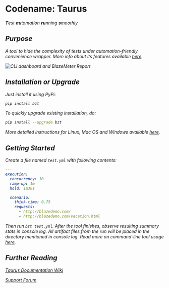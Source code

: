 # Codename: Taurus

<i><b>T</b>est <b>au</b>tomation <b>ru</b>nning <b>s</b>moothly

## Purpose
A tool to hide the complexity of tests under automation-friendly convenience wrapper. More info about its features available [here](https://github.com/Blazemeter/taurus/wiki/Features).

![CLI dashboard and BlazeMeter Report](https://github.com/Blazemeter/taurus/wiki/cli-bza.png)


## Installation or Upgrade

Just install it using PyPi:

```bash
pip install bzt
```

To quickly upgrade existing installation, do:

```bash
pip install --upgrade bzt
```

More detailed instructions for Linux, Mac OS and Windows available [here](https://github.com/Blazemeter/taurus/wiki/Installation).

## Getting Started

Create a file named `test.yml` with following contents:

```yaml
---
execution:
  concurrency: 10
  ramp-up: 1m
  hold: 1m30s

  scenario:
    think-time: 0.75
    requests:
      - http://blazedemo.com/
      - http://blazedemo.com/vacation.html
```

Then run `bzt test.yml`. After the tool finishes,
observe resulting summary stats in console log. All artifact files from the run
will be placed in the directory mentioned in console log. Read more on command-line tool usage [here](https://github.com/Blazemeter/taurus/wiki/CommandLine).



## Further Reading

[Taurus Documentation Wiki](https://github.com/Blazemeter/taurus/wiki)

[Support Forum](https://groups.google.com/forum/#!forum/codename-taurus)